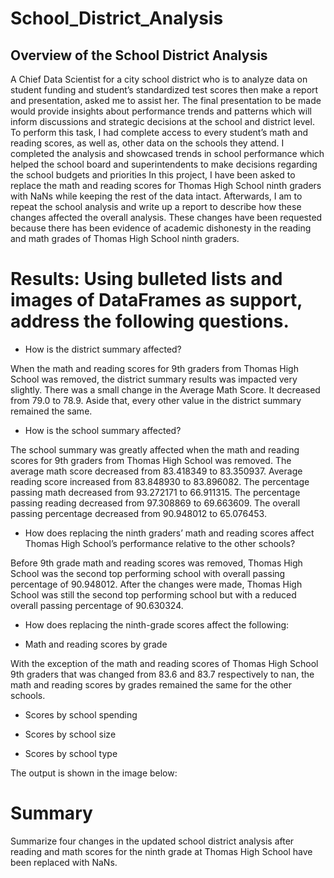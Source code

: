 # School_District_Analysis

## Overview of the School District Analysis
A Chief Data Scientist for a city school district who is to analyze data on student funding and student’s standardized test scores then make a report and presentation, asked me to assist her. The final presentation to be made would provide insights about performance trends and patterns which will inform discussions and strategic decisions at the school and district level.
To perform this task, I had complete access to every student’s math and reading scores, as well as, other data on the schools they attend. I completed the analysis and showcased trends in school performance which helped the school board and superintendents to make decisions regarding the school budgets and priorities
In this project, I have been asked to replace the math and reading scores for Thomas High School ninth graders with NaNs while keeping the rest of the data intact. Afterwards, I am to repeat the school analysis and write up a report to describe how these changes affected the overall analysis. These changes have been requested because there has been evidence of academic dishonesty in the reading and math grades of Thomas High School ninth graders.

# Results: Using bulleted lists and images of DataFrames as support, address the following questions.
* How is the district summary affected?

 When the math and reading scores for 9th graders from Thomas High School was removed, the district summary results was impacted very slightly. There was a small change in the Average Math Score. It decreased from 79.0 to 78.9. Aside that, every other value in the district summary remained the same. 
 
* How is the school summary affected?

The school summary was greatly affected when the math and reading scores for 9th graders from Thomas High School was removed. The average math score decreased from 83.418349	  to 83.350937. Average reading score increased from 83.848930 to 83.896082. The percentage passing math decreased from 93.272171 to 66.911315. The percentage passing reading decreased from 97.308869 to 69.663609. The overall passing percentage decreased from 90.948012 to 65.076453.

* How does replacing the ninth graders’ math and reading scores affect Thomas High School’s performance relative to the other schools?

Before 9th grade math and reading scores was removed, Thomas High School was the second top performing school with overall passing percentage of 90.948012. After the changes were made, Thomas High School was still the second top performing school but with a reduced overall passing percentage of 90.630324.
  
* How does replacing the ninth-grade scores affect the following:
- Math and reading scores by grade

With the exception of the math and reading scores of Thomas High School 9th graders that was changed from  83.6 and 83.7 respectively to nan, the math and reading  scores by grades remained the same for the other schools.
  
- Scores by school spending

-	Scores by school size

-	Scores by school type

The output is shown in the image below:


# Summary
Summarize four changes in the updated school district analysis after reading and math scores for the ninth grade at Thomas High School have been replaced with NaNs.


